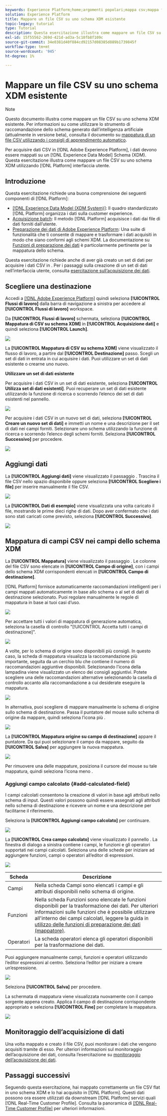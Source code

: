 ```yaml
---
keywords: Experience Platform;home;argomenti popolari;mappa csv;mappa file csv;mappa file csv su xdm;mappa csv su xdm;guida ui;
solution: Experience Platform
title: Mappare un file CSV su uno schema XDM esistente
topic-legacy: tutorial
type: Tutorial
description: Questa esercitazione illustra come mappare un file CSV su uno schema XDM esistente utilizzando l'interfaccia utente di Adobe Experience Platform.
exl-id: 15f55562-269d-421d-ad3a-5c10fb8f109c
source-git-commit: 34e0381d40f884cd92157d08385d889b1739845f
workflow-type: tm+mt
source-wordcount: '945'
ht-degree: 1%

---
```


# Mappare un file CSV su uno schema XDM esistente

>[!NOTE]
>
>Questo documento illustra come mappare un file CSV su uno schema XDM esistente. Per informazioni su come utilizzare lo strumento di raccomandazione dello schema generato dall’intelligenza artificiale (attualmente in versione beta), consulta il documento su [mappatura di un file CSV utilizzando i consigli di apprendimento automatico](./recommendations.md).

Per acquisire dati CSV in [!DNL Adobe Experience Platform], i dati devono essere mappati su un [!DNL Experience Data Model] Schema (XDM). Questa esercitazione illustra come mappare un file CSV su uno schema XDM utilizzando [!DNL Platform] interfaccia utente.

## Introduzione

Questa esercitazione richiede una buona comprensione dei seguenti componenti di [!DNL Platform]:

- [[!DNL Experience Data Model (XDM System)]](../../../xdm/home.md): Il quadro standardizzato [!DNL Platform] organizza i dati sulla customer experience.
- [Acquisizione batch](../../batch-ingestion/overview.md): Il metodo [!DNL Platform] acquisisce i dati dai file di dati forniti dall’utente.
- [Preparazione dei dati di Adobe Experience Platform](../../batch-ingestion/overview.md): Una suite di funzionalità che ti consente di mappare e trasformare i dati acquisiti in modo che siano conformi agli schemi XDM. La documentazione su [Funzioni di preparazione dei dati](../../../data-prep/functions.md) è particolarmente pertinente per la mappatura dello schema.

Questa esercitazione richiede anche di aver già creato un set di dati per acquisire i dati CSV in . Per i passaggi sulla creazione di un set di dati nell’interfaccia utente, consulta [esercitazione sull’acquisizione dei dati](../ingest-batch-data.md).

## Scegliere una destinazione

Accedi a [[!DNL Adobe Experience Platform]](https://platform.adobe.com) quindi seleziona **[!UICONTROL Flussi di lavoro]** dalla barra di navigazione a sinistra per accedere al **[!UICONTROL Flussi di lavoro]** workspace.

Da **[!UICONTROL Flussi di lavoro]** schermata, seleziona **[!UICONTROL Mappatura di CSV su schema XDM]** in **[!UICONTROL Acquisizione dati]** e quindi seleziona **[!UICONTROL Launch]**.

![](../../images/tutorials/map-a-csv-file/workflows.png)

La **[!UICONTROL Mappatura di CSV su schema XDM]** viene visualizzato il flusso di lavoro, a partire dal **[!UICONTROL Destinazione]** passo. Scegli un set di dati in entrata in cui acquisire i dati. Puoi utilizzare un set di dati esistente o crearne uno nuovo.

**Utilizzare un set di dati esistente**

Per acquisire i dati CSV in un set di dati esistente, seleziona **[!UICONTROL Utilizza set di dati esistenti]**. Puoi recuperare un set di dati esistente utilizzando la funzione di ricerca o scorrendo l’elenco dei set di dati esistenti nel pannello.

![](../../images/tutorials/map-a-csv-file/use-existing-dataset.png)

Per acquisire i dati CSV in un nuovo set di dati, seleziona **[!UICONTROL Creare un nuovo set di dati]** e immetti un nome e una descrizione per il set di dati nei campi forniti. Selezionare uno schema utilizzando la funzione di ricerca o scorrendo l’elenco degli schemi forniti. Seleziona **[!UICONTROL Successivo]** per procedere.

![](../../images/tutorials/map-a-csv-file/create-new-dataset.png)

## Aggiungi dati

La **[!UICONTROL Aggiungi dati]** viene visualizzato il passaggio . Trascina il file CSV nello spazio disponibile oppure seleziona **[!UICONTROL Scegliere i file]** per inserire manualmente il file CSV.

![](../../images/tutorials/map-a-csv-file/add-data.png)

La **[!UICONTROL Dati di esempio]** viene visualizzata una volta caricato il file, mostrando le prime dieci righe di dati. Dopo aver confermato che i dati sono stati caricati come previsto, seleziona **[!UICONTROL Successivo]**.

![](../../images/tutorials/map-a-csv-file/sample-data.png)

## Mappatura di campi CSV nei campi dello schema XDM

La **[!UICONTROL Mappatura]** viene visualizzato il passaggio . Le colonne del file CSV sono elencate in **[!UICONTROL Campo di origine]**, con i campi dello schema XDM corrispondenti elencati in **[!UICONTROL Campo di destinazione]**.

[!DNL Platform] fornisce automaticamente raccomandazioni intelligenti per i campi mappati automaticamente in base allo schema o al set di dati di destinazione selezionato. Puoi regolare manualmente le regole di mappatura in base ai tuoi casi d’uso.

![](../../images/tutorials/map-a-csv-file/mapping-with-suggestions.png)

Per accettare tutti i valori di mappatura di generazione automatica, seleziona la casella di controllo &quot;[!UICONTROL Accetta tutti i campi di destinazione]&quot;.

![](../../images/tutorials/map-a-csv-file/filled-mapping-with-suggestions.png)

A volte, per lo schema di origine sono disponibili più consigli. In questo caso, la scheda di mappatura visualizza la raccomandazione più importante, seguita da un cerchio blu che contiene il numero di raccomandazioni aggiuntive disponibili. Selezionando l’icona della lampadina viene visualizzato un elenco dei consigli aggiuntivi. Potete scegliere una delle raccomandazioni alternative selezionando la casella di controllo accanto alla raccomandazione a cui desiderate eseguire la mappatura.

![](../../images/tutorials/map-a-csv-file/multiple-recommendations.png)

In alternativa, puoi scegliere di mappare manualmente lo schema di origine sullo schema di destinazione. Passa il puntatore del mouse sullo schema di origine da mappare, quindi seleziona l’icona più .

![](../../images/tutorials/map-a-csv-file/mapping-with-suggestions-and-buttons.png)

La **[!UICONTROL Mappatura origine su campo di destinazione]** appare il puntatore. Da qui puoi selezionare il campo da mappare, seguito da **[!UICONTROL Salva]** per aggiungere la nuova mappatura.

![](../../images/tutorials/map-a-csv-file/manual-mapping.png)

Per rimuovere una delle mappature, posiziona il cursore del mouse su tale mappatura, quindi seleziona l’icona meno .

### Aggiungi campo calcolato {#add-calculated-field}

I campi calcolati consentono la creazione di valori in base agli attributi nello schema di input. Questi valori possono quindi essere assegnati agli attributi nello schema di destinazione e ricevere un nome e una descrizione per facilitarne il riferimento.

Seleziona la **[!UICONTROL Aggiungi campo calcolato]** per continuare.

![](../../images/tutorials/map-a-csv-file/add-calculated-field.png)

La **[!UICONTROL Crea campo calcolato]** viene visualizzato il pannello . La finestra di dialogo a sinistra contiene i campi, le funzioni e gli operatori supportati nei campi calcolati. Seleziona una delle schede per iniziare ad aggiungere funzioni, campi o operatori all’editor di espressioni.

![](../../images/tutorials/map-a-csv-file/create-calculated-fields.png)

| Scheda | Descrizione |
| --------- | ----------- |
| Campi | Nella scheda Campi sono elencati i campi e gli attributi disponibili nello schema di origine. |
| Funzioni | Nella scheda Funzioni sono elencate le funzioni disponibili per la trasformazione dei dati. Per ulteriori informazioni sulle funzioni che è possibile utilizzare all&#39;interno dei campi calcolati, leggere la guida in [utilizzo delle funzioni di preparazione dei dati (mappatore)](../../../data-prep/functions.md). |
| Operatori | La scheda operatori elenca gli operatori disponibili per la trasformazione dei dati. |

Puoi aggiungere manualmente campi, funzioni e operatori utilizzando l’editor espressioni al centro. Seleziona l’editor per iniziare a creare un’espressione.

![](../../images/tutorials/map-a-csv-file/create-calculated-field.png)

Seleziona **[!UICONTROL Salva]** per procedere.

La schermata di mappatura viene visualizzata nuovamente con il campo sorgente appena creato. Applica il campo di destinazione corrispondente appropriato e seleziona **[!UICONTROL Fine]** per completare la mappatura.

![](../../images/tutorials/map-a-csv-file/new-calculated-field.png)

## Monitoraggio dell’acquisizione di dati

Una volta mappato e creato il file CSV, puoi monitorare i dati che vengono acquisiti tramite di esso. Per ulteriori informazioni sul monitoraggio dell’acquisizione dei dati, consulta l’esercitazione su [monitoraggio dell’acquisizione dei dati](../../../ingestion/quality/monitor-data-ingestion.md).

## Passaggi successivi

Seguendo questa esercitazione, hai mappato correttamente un file CSV flat in uno schema XDM e lo hai acquisito in [!DNL Platform]. Questi dati possono ora essere utilizzati da downstream [!DNL Platform] servizi quali [!DNL Real-Time Customer Profile]. Consulta la panoramica di [[!DNL Real-Time Customer Profile]](../../../profile/home.md) per ulteriori informazioni.
